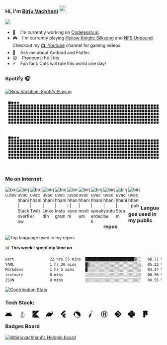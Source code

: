 ### Hi, I'm [Birju Vachhani](https://birjuvachhani.dev) <img src="https://media.giphy.com/media/hvRJCLFzcasrR4ia7z/giphy.gif" width="25px" height="25px">

![](https://komarev.com/ghpvc/?username=birjuvachhani&color=brightgreen&style=flat)

- 🔭 &nbsp;&nbsp; I’m currently working on [Codelessly.ai](https://codelessly.ai).
- 🎮 &nbsp;&nbsp; I'm currently playing [Hollow Knight: Silksong]([https://www.playstation.com/en-in/games/horizon-zero-dawn/](https://www.playstation.com/en-in/games/hollow-knight-silksong/)) and [NFS Unbound](https://www.playstation.com/en-in/games/need-for-speed-unbound/). Checkout my [📺 &nbsp;Youtube](https://www.youtube.com/channel/UC4etwEXSItsB2x1AJ4VGhWw) channel for gaming videos.
- 💬 &nbsp;&nbsp; Ask me about Android and Flutter.
- 😄 &nbsp;&nbsp; Pronouns: he | his
- ⚡ &nbsp;&nbsp; Fun fact: Cats will rule this world one day!

### Spotify 🎧
[<img src="https://spotify-now-playing-beta.vercel.app/api/spotify?background_color=00000000&border_color=00000000" alt="Birju Vachhani Spotify Playing" width="400" />](https://open.spotify.com/user/in9ymw091apissjughuvu67o6)

![GitHub Snake Light](dist/github-contribution-grid-snake.svg#gh-light-mode-only)
![GitHub Snake dark](dist/github-contribution-grid-snake-dark.svg#gh-dark-mode-only)

### Me on Internet:

[<img align="left" alt="birju.dev" width="40px" src="https://img.icons8.com/color/344/globe.png" />][website]
[<img align="left" alt="birjuvachhani | Stackoverflow" width="40px" src="https://img.icons8.com/color/344/stackoverflow.png" />][stackoverflow]
[<img align="left" alt="birjuvachhani | Twitter" width="40px" src="https://img.icons8.com/color/344/twitter--v2.png" />][twitter]
[<img align="left" alt="birjuvachhani | LinkedIn" width="40px" src="https://img.icons8.com/fluent/48/000000/linkedin.png" />][linkedin]
[<img align="left" alt="birjuvachhani | Instagram" width="40px" src="https://img.icons8.com/fluency/344/instagram-new.png" />][instagram]
[<img align="left" alt="birjuvachhani | eyeem" width="36px" src="https://images.squarespace-cdn.com/content/v1/58f5250917bffcda4986fc15/1590858239443-OSEMZG5SGY6VSRJEFQRP/Eyeem.png" />][eyeem]
[<img align="left" alt="birjuvachhani | medium" width="40px" src="https://img.icons8.com/color-glass/344/medium-logo.png" />][medium]
[<img align="left" alt="birjuvachhani | speakerdeck" width="40px" src="https://storage.googleapis.com/indie-hackers.appspot.com/product-avatars/speakerdeck/C2hl9Ew56CSKmPiij7HFpTcPI1A3" />][speakerdeck]
[<img align="left" alt="birjuvachhani | youtube" width="40px" src="https://img.icons8.com/color/344/youtube-play.png" />][youtube]
[<img align="left" alt="birjuvachhani | Steam" width="40px" src="https://img.icons8.com/fluency/344/steam.png" />][steam]
[<img align="left" alt="birjuvachhani | pub" width="40px" src="https://img.icons8.com/color/344/dart.png" />][pub]

<br />
<br />

### Languages used in my public repos
<img width="" src="https://github-readme-stats-git-masterrstaa-rickstaa.vercel.app/api/top-langs/?username=birjuvachhani&layout=compact&hide_title=1&card_width=300" alt="Top language used in my repos" />
</div>


📊 **This week I spent my time on**
<!--START_SECTION:waka-->

```txt
Dart                22 hrs 55 mins  ██████████████████████▒░░   88.71 %
YAML                1 hr 20 mins    █▒░░░░░░░░░░░░░░░░░░░░░░░   05.22 %
Markdown            1 hr 5 mins     █░░░░░░░░░░░░░░░░░░░░░░░░   04.24 %
textmate            8 mins          ░░░░░░░░░░░░░░░░░░░░░░░░░   00.56 %
JSON                8 mins          ░░░░░░░░░░░░░░░░░░░░░░░░░   00.55 %
```

<!--END_SECTION:waka-->

[![Contribution Stats](https://github-contribution-stats.vercel.app/api/?username=birjuvachhani)](https://github.com/birjuvachhani/github-contribution-stats/)

### Tech Stack:

<!-- Android -->
<img align="left" alt="android" width="22px" height="22px" src="https://raw.githubusercontent.com/BirjuVachhani/birjuvachhani/master/assets/android.svg#gh-light-mode-only" />
<img align="left" alt="android" width="22px" height="22px" src="https://raw.githubusercontent.com/BirjuVachhani/birjuvachhani/master/assets/dark/android.svg#gh-dark-mode-only" />

<!-- Java -->
<img align="left" alt="java" width="22px" height="22px" src="https://raw.githubusercontent.com/BirjuVachhani/birjuvachhani/master/assets/java.svg#gh-light-mode-only" />
<img align="left" alt="java" width="22px" height="22px" src="https://raw.githubusercontent.com/BirjuVachhani/birjuvachhani/master/assets/dark/java.svg#gh-dark-mode-only" />

<!-- Kotlin -->
<img align="left" alt="java" width="22px" height="22px" src="https://raw.githubusercontent.com/BirjuVachhani/birjuvachhani/master/assets/kotlin.svg#gh-light-mode-only" />
<img align="left" alt="java" width="22px" height="22px" src="https://raw.githubusercontent.com/BirjuVachhani/birjuvachhani/master/assets/dark/kotlin.svg#gh-dark-mode-only" />

<!-- Gradle -->
<img align="left" alt="java" width="22px" height="22px" src="https://raw.githubusercontent.com/BirjuVachhani/birjuvachhani/master/assets/gradle.svg#gh-light-mode-only" />
<img align="left" alt="java" width="22px" height="22px" src="https://raw.githubusercontent.com/BirjuVachhani/birjuvachhani/master/assets/dark/gradle.svg#gh-dark-mode-only" />

<!-- Flutter -->
<img align="left" alt="java" width="22px" height="22px" src="https://raw.githubusercontent.com/BirjuVachhani/birjuvachhani/master/assets/flutter.svg#gh-light-mode-only" />
<img align="left" alt="java" width="22px" height="22px" src="https://raw.githubusercontent.com/BirjuVachhani/birjuvachhani/master/assets/dark/flutter.svg#gh-dark-mode-only" />

<!-- Dart -->
<img align="left" alt="java" width="22px" height="22px" src="https://raw.githubusercontent.com/BirjuVachhani/birjuvachhani/master/assets/dart.svg#gh-light-mode-only" />
<img align="left" alt="java" width="22px" height="22px" src="https://raw.githubusercontent.com/BirjuVachhani/birjuvachhani/master/assets/dark/dart.svg#gh-dark-mode-only" />

<!-- Jekyll -->
<img align="left" alt="java" width="22px" height="22px" src="https://raw.githubusercontent.com/BirjuVachhani/birjuvachhani/master/assets/jekyll.svg#gh-light-mode-only" />
<img align="left" alt="java" width="22px" height="22px" src="https://raw.githubusercontent.com/BirjuVachhani/birjuvachhani/master/assets/dark/jekyll.svg#gh-dark-mode-only" />

<!-- Hugo -->
<img align="left" alt="java" width="22px" height="22px" src="https://raw.githubusercontent.com/BirjuVachhani/birjuvachhani/master/assets/hugo.svg#gh-light-mode-only" />
<img align="left" alt="java" width="22px" height="22px" src="https://raw.githubusercontent.com/BirjuVachhani/birjuvachhani/master/assets/dark/hugo.svg#gh-dark-mode-only" />

<!-- Git -->
<img align="left" alt="java" width="22px" height="22px" src="https://raw.githubusercontent.com/BirjuVachhani/birjuvachhani/master/assets/git.svg#gh-light-mode-only" />
<img align="left" alt="java" width="22px" height="22px" src="https://raw.githubusercontent.com/BirjuVachhani/birjuvachhani/master/assets/dark/git.svg#gh-dark-mode-only" />

<!-- Python -->
<img align="left" alt="java" width="22px" height="22px" src="https://raw.githubusercontent.com/BirjuVachhani/birjuvachhani/master/assets/python.svg#gh-light-mode-only" />
<img align="left" alt="java" width="22px" height="22px" src="https://raw.githubusercontent.com/BirjuVachhani/birjuvachhani/master/assets/dark/python.svg#gh-dark-mode-only" />

<!-- Figma -->
<img align="left" alt="java" width="22px" height="22px" src="https://raw.githubusercontent.com/BirjuVachhani/birjuvachhani/master/assets/figma.svg#gh-light-mode-only" />
<img align="left" alt="java" width="22px" height="22px" src="https://raw.githubusercontent.com/BirjuVachhani/birjuvachhani/master/assets/dark/figma.svg#gh-dark-mode-only" />

<br/>

### Badges Board

[![@birjuvachhani's Holopin board](https://holopin.me/birjuvachhani)](https://holopin.io/@birjuvachhani)

<br/>

[website]: https://birju.dev
[stackoverflow]: https://stackoverflow.com/users/9199362/birju-vachhani?tab=profile
[twitter]: https://twitter.com/birjuvachhani
[instagram]: https://instagram.com/birjuvachhani
[linkedin]: https://www.linkedin.com/in/birju-vachhani-56b700147/
[steam]: https://steamcommunity.com/id/birjuvachhani/
[pub]: https://pub.dev/publishers/birju.dev/packages
[medium]: https://medium.com/@birjuvachhani
[speakerdeck]: https://speakerdeck.com/birjuvachhani
[youtube]: https://www.youtube.com/channel/UC4etwEXSItsB2x1AJ4VGhWw
[eyeem]: https://www.eyeem.com/u/24250552
